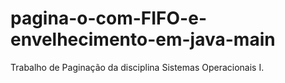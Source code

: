 # pagina-o-com-FIFO-e-envelhecimento-em-java-main
 Trabalho de Paginação da disciplina Sistemas Operacionais I.
